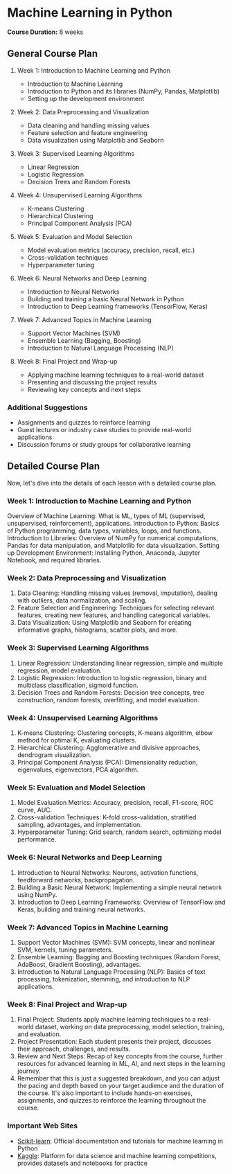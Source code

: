 # Machine Learning in Python

**Course Duration:** 8 weeks

## General Course Plan

1. Week 1: Introduction to Machine Learning and Python
   - Introduction to Machine Learning
   - Introduction to Python and its libraries (NumPy, Pandas, Matplotlib)
   - Setting up the development environment

2. Week 2: Data Preprocessing and Visualization
   - Data cleaning and handling missing values
   - Feature selection and feature engineering
   - Data visualization using Matplotlib and Seaborn

3. Week 3: Supervised Learning Algorithms
   - Linear Regression
   - Logistic Regression
   - Decision Trees and Random Forests

4. Week 4: Unsupervised Learning Algorithms
   - K-means Clustering
   - Hierarchical Clustering
   - Principal Component Analysis (PCA)

5. Week 5: Evaluation and Model Selection
   - Model evaluation metrics (accuracy, precision, recall, etc.)
   - Cross-validation techniques
   - Hyperparameter tuning

6. Week 6: Neural Networks and Deep Learning
   - Introduction to Neural Networks
   - Building and training a basic Neural Network in Python
   - Introduction to Deep Learning frameworks (TensorFlow, Keras)

7. Week 7: Advanced Topics in Machine Learning
   - Support Vector Machines (SVM)
   - Ensemble Learning (Bagging, Boosting)
   - Introduction to Natural Language Processing (NLP)

8. Week 8: Final Project and Wrap-up
   - Applying machine learning techniques to a real-world dataset
   - Presenting and discussing the project results
   - Reviewing key concepts and next steps

### Additional Suggestions

- Assignments and quizzes to reinforce learning
- Guest lectures or industry case studies to provide real-world applications
- Discussion forums or study groups for collaborative learning

## Detailed Course Plan

Now, let's dive into the details of each lesson with a detailed course plan.

### Week 1: Introduction to Machine Learning and Python

Overview of Machine Learning: What is ML, types of ML (supervised, unsupervised, reinforcement), applications.
Introduction to Python: Basics of Python programming, data types, variables, loops, and functions.
Introduction to Libraries: Overview of NumPy for numerical computations, Pandas for data manipulation, and Matplotlib for data visualization.
Setting up Development Environment: Installing Python, Anaconda, Jupyter Notebook, and required libraries.

### Week 2: Data Preprocessing and Visualization

1. Data Cleaning: Handling missing values (removal, imputation), dealing with outliers, data normalization, and scaling.
2. Feature Selection and Engineering: Techniques for selecting relevant features, creating new features, and handling categorical variables.
3. Data Visualization: Using Matplotlib and Seaborn for creating informative graphs, histograms, scatter plots, and more.

### Week 3: Supervised Learning Algorithms

1. Linear Regression: Understanding linear regression, simple and multiple regression, model evaluation.
2. Logistic Regression: Introduction to logistic regression, binary and multiclass classification, sigmoid function.
3. Decision Trees and Random Forests: Decision tree concepts, tree construction, random forests, overfitting, and model evaluation.

### Week 4: Unsupervised Learning Algorithms

1. K-means Clustering: Clustering concepts, K-means algorithm, elbow method for optimal K, evaluating clusters.
2. Hierarchical Clustering: Agglomerative and divisive approaches, dendrogram visualization.
3. Principal Component Analysis (PCA): Dimensionality reduction, eigenvalues, eigenvectors, PCA algorithm.

### Week 5: Evaluation and Model Selection

1. Model Evaluation Metrics: Accuracy, precision, recall, F1-score, ROC curve, AUC.
2. Cross-validation Techniques: K-fold cross-validation, stratified sampling, advantages, and implementation.
3. Hyperparameter Tuning: Grid search, random search, optimizing model performance.

### Week 6: Neural Networks and Deep Learning

1. Introduction to Neural Networks: Neurons, activation functions, feedforward networks, backpropagation.
2. Building a Basic Neural Network: Implementing a simple neural network using NumPy.
3. Introduction to Deep Learning Frameworks: Overview of TensorFlow and Keras, building and training neural networks.

### Week 7: Advanced Topics in Machine Learning

1. Support Vector Machines (SVM): SVM concepts, linear and nonlinear SVM, kernels, tuning parameters.
2. Ensemble Learning: Bagging and Boosting techniques (Random Forest, AdaBoost, Gradient Boosting), advantages.
3. Introduction to Natural Language Processing (NLP): Basics of text processing, tokenization, stemming, and introduction to NLP applications.

### Week 8: Final Project and Wrap-up

1. Final Project: Students apply machine learning techniques to a real-world dataset, working on data preprocessing, model selection, training, and evaluation.
2. Project Presentation: Each student presents their project, discusses their approach, challenges, and results.
3. Review and Next Steps: Recap of key concepts from the course, further resources for advanced learning in ML, AI, and next steps in the learning journey.
4. Remember that this is just a suggested breakdown, and you can adjust the pacing and depth based on your target audience and the duration of the course. It's also important to include hands-on exercises, assignments, and quizzes to reinforce the learning throughout the course.

### Important Web Sites

- [Scikit-learn](https://scikit-learn.org/): Official documentation and tutorials for machine learning in Python
- [Kaggle](https://www.kaggle.com/): Platform for data science and machine learning competitions, provides datasets and notebooks for practice
